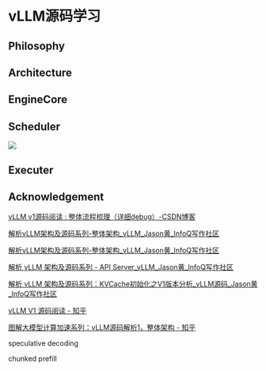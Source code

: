 # vLLM源码学习

## Philosophy

## Architecture

## EngineCore


## Scheduler

![](assets/05-2-vllm-code.assets/vllm_scheduler.excalidraw)


## Executer


## Acknowledgement


[vLLM v1源码阅读 : 整体流程梳理（详细debug）-CSDN博客](https://blog.csdn.net/goodgood_UP/article/details/148114998)

[解析vLLM架构及源码系列-整体架构_vLLM_Jason黄_InfoQ写作社区](https://xie.infoq.cn/article/2e75c868705334ef394528505)

[解析vLLM架构及源码系列-整体架构_vLLM_Jason黄_InfoQ写作社区](https://xie.infoq.cn/article/2e75c868705334ef394528505)

[解析 vLLM 架构及源码系列 - API Server_vLLM_Jason黄_InfoQ写作社区](https://xie.infoq.cn/article/6c273b118ad1c324a336c1b56)


[解析 vLLM 架构及源码系列：KVCache初始化之V1版本分析_vLLM源码_Jason黄_InfoQ写作社区](https://xie.infoq.cn/article/b7da5a9229d5d0032467f301a)

[vLLM V1 源码阅读 - 知乎](https://zhuanlan.zhihu.com/p/32045324831)


[图解大模型计算加速系列：vLLM源码解析1，整体架构 - 知乎](https://zhuanlan.zhihu.com/p/691045737)


speculative decoding


chunked prefill